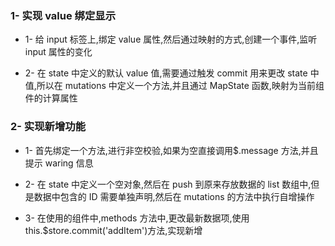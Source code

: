### 1- 实现 value 绑定显示

- 1- 给 input 标签上,绑定 value 属性,然后通过映射的方式,创建一个事件,监听 input 属性的变化

- 2- 在 state 中定义的默认 value 值,需要通过触发 commit 用来更改 state 中值,所以在 mutations 中定义一个方法,并且通过 MapState 函数,映射为当前组件的计算属性

### 2- 实现新增功能

- 1- 首先绑定一个方法,进行非空校验,如果为空直接调用\$.message 方法,并且提示 waring 信息

- 2- 在 state 中定义一个空对象,然后在 push 到原来存放数据的 list 数组中,但是数据中包含的 ID 需要单独声明,然后在 mutations 的方法中执行自增操作

- 3- 在使用的组件中,methods 方法中,更改最新数据项,使用 this.\$store.commit('addItem')方法,实现新增
